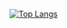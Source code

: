[![Top Langs](https://github-readme-stats.vercel.app/api/top-langs/?username=hajekvdf&layout=compact&theme=darcula&hide-border=true)](https://github.com/anuraghazra/github-readme-stats)

